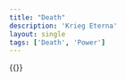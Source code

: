 ```yaml
---
title: "Death"
description: 'Krieg Eterna'
layout: single
tags: ['Death', 'Power']
---
```

{{<card-detail-page title="Death2" artwork="Juno's arrival in Hades by Jan Brueghel the Younger (1678)" />}}
